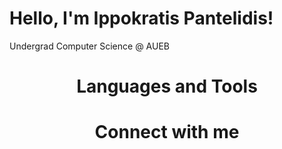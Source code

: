 # Hello, I'm Ippokratis Pantelidis!

Undergrad Computer Science @ AUEB

<div align="center">

# Languages and Tools


# Connect with me

</div>
